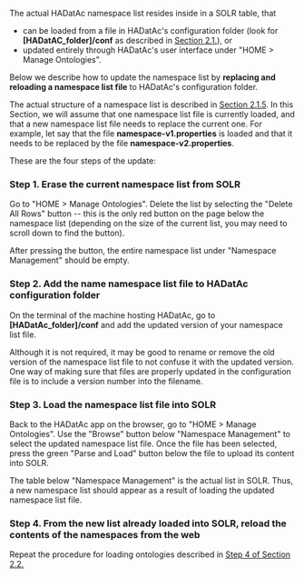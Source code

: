 The actual HADatAc namespace list resides inside in a SOLR table, that 

* can be loaded from a file in HADatAc's configuration folder (look for __[HADatAC_folder]/conf__ as described in [Section 2.1.](https://github.com/paulopinheiro1234/hadatac/wiki/2.1.-Software-Configuration)), or 
* updated entirely through HADatAc's user interface under "HOME > Manage Ontologies". 

Below we describe how to update the namespace list by **replacing and reloading a namespace list file** to HADatAc's configuration folder.

The actual structure of a namespace list is described in [Section 2.1.5](https://github.com/paulopinheiro1234/hadatac/wiki/2.1.-Software-Configuration#215-setting-up-namespacesproperties). In this Section, we will assume that one namespace list file is currently loaded, and that a new namespace list file needs to replace the current one. For example, let say that the file __namespace-v1.properties__ is loaded and that it needs to be replaced by the file __namespace-v2.properties__. 

These are the four steps of the update:

### Step 1. Erase the current namespace list from SOLR

Go to "HOME > Manage Ontologies". Delete the list by selecting the "Delete All Rows" button -- this is the only red button on the page below the namespace list (depending on the size of the current list, you may need to scroll down to find the button).  

After pressing the button, the entire namespace list under "Namespace Management" should be empty.

### Step 2. Add the name namespace list file to HADatAc configuration folder 

On the terminal of the machine hosting HADatAc, go to __[HADatAc_folder]/conf__ and add the updated version of your namespace list file. 

Although it is not required, it may be good to rename or remove the old version of the namespace list file to not confuse it with the updated version. One way of making sure that files are properly updated in the configuration file is to include a version number into the filename. 

### Step 3. Load the namespace list file into SOLR

Back to the HADatAc app on the browser, go to "HOME > Manage Ontologies". Use the "Browse" button below "Namespace Management" to select the updated namespace list file. Once the file has been selected, press the green "Parse and Load" button below the file to upload its content into SOLR. 

The table below "Namespace Management" is the actual list in SOLR. Thus, a new namespace list should appear as a result of loading the updated namespace list file.

### Step 4. From the new list already loaded into SOLR, reload the contents of the namespaces from the web

Repeat the procedure for loading ontologies described in [Step 4 of Section 2.2.](https://github.com/paulopinheiro1234/hadatac/wiki/2.2.-Knowledge-Graph-Bootstrap#step-4-upload-ontologies)
  